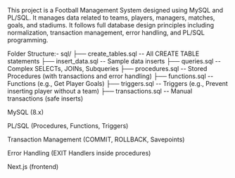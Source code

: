 This project is a Football Management System designed using MySQL and PL/SQL.
It manages data related to teams, players, managers, matches, goals, and stadiums.
It follows full database design principles including normalization, transaction management, error handling, and PL/SQL programming.

Folder Structure:-
sql/
├── create_tables.sql      -- All CREATE TABLE statements
├── insert_data.sql         -- Sample data inserts
├── queries.sql             -- Complex SELECTs, JOINs, Subqueries
├── procedures.sql          -- Stored Procedures (with transactions and error handling)
├── functions.sql           -- Functions (e.g., Get Player Goals)
├── triggers.sql            -- Triggers (e.g., Prevent inserting player without a team)
├── transactions.sql        -- Manual transactions (safe inserts)

MySQL (8.x)

PL/SQL (Procedures, Functions, Triggers)

Transaction Management (COMMIT, ROLLBACK, Savepoints)

Error Handling (EXIT Handlers inside procedures)

Next.js (frontend)


